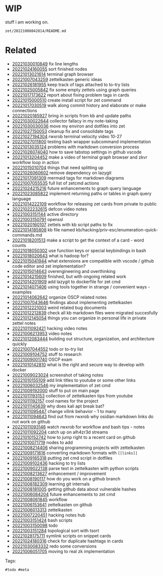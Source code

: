 # WIP

stuff i am working on.

` zet/20221008042814/README.md `

# Related

- [20221030010849](/zet/20221030010849/README.md) fix line lengths
- [20221024160055](/zet/20221024160055/README.md) sort finished nodes 
- [20221013021614](/zet/20221013021614/README.md) terminal graph browser
- [20221007043259](/zet/20221007043259/README.md) zettelkasten generic ideas
- [20221026181955](/zet/20221026181955/README.md) keep track of tags attached to to-try lists
- [20221025005842](/zet/20221025005842/README.md) fix some empty zettels using graph queries
- [20221017173622](/zet/20221017173622/README.md) report about fixing problem tags in cards
- [20221015000510](/zet/20221015000510/README.md) create install script for zet command
- [20221017030519](/zet/20221017030519/README.md) walk along commit history and elaborate or make connections
- [20221020185927](/zet/20221020185927/README.md) bring in scripts from kb and update paths
- [20221030022644](/zet/20221030022644/README.md) collector fallacy in my note-taking
- [20221030030036](/zet/20221030030036/README.md) move my environ and dotfiles into zet
- [20221027150053](/zet/20221027150053/README.md) cleanup fix and consolidate tags
- [20221027194304](/zet/20221027194304/README.md) rwxrob terminal velocity video 10-27
- [20221027011800](/zet/20221027011800/README.md) testing bash wrapper subcommand implementation
- [20221013035124](/zet/20221013035124/README.md) problems with markdown conversion process
- [20221026074040](/zet/20221026074040/README.md) how to save tabstop settings in github vscode
- [20221013204452](/zet/20221013204452/README.md) make a video of terminal graph browser and zkvr workflow loop in action
- [20221015010704](/zet/20221015010704/README.md) things that need splitting up
- [20221026060602](/zet/20221026060602/README.md) remove dependency on lazygit
- [20221017091309](/zet/20221017091309/README.md) mermaid tags for markdown diagrams
- [20221007055535](/zet/20221007055535/README.md) full list of zetcmd actions
- [20221024215216](/zet/20221024215216/README.md) future enhancements to graph query language
- [20221023085822](/zet/20221023085822/README.md) implement returning paths or tables in graph query language
- [20221014222109](/zet/20221014222109/README.md) workflow for releasing zet cards from private to public
- [20221022232615](/zet/20221022232615/README.md) defcon video notes
- [20221003151144](/zet/20221003151144/README.md) active directory
- [20221003150791](/zet/20221003150791/README.md) openssl
- [20221020160107](/zet/20221020160107/README.md) zettels with kb script paths to fix
- [20221014185808](/zet/20221014185808/README.md) kb file named kb/hacking/priv-esc/enumeration-quick-commands.md
- [20221018201513](/zet/20221018201513/README.md) make a script to get the context of a card - word counts
- [20221018050302](/zet/20221018050302/README.md) use function keys or special keybindings in bash
- [20221018020643](/zet/20221018020643/README.md) what is hadoop for?
- [20221015041944](/zet/20221015041944/README.md) what extensions are compatible with vscode / github code editor and zet implementation?
- [20221015014643](/zet/20221015014643/README.md) overengineering and overthinking
- [20221014215609](/zet/20221014215609/README.md) finished, but with ongoing related work
- [20221014201909](/zet/20221014201909/README.md) add lazygit to dockerfile for zet cmd
- [20221014071406](/zet/20221014071406/README.md) using tools together in strange / convenient ways - examples
- [20221014062642](/zet/20221014062642/README.md) organize OSCP related notes
- [20221007043646](/zet/20221007043646/README.md) findings about implementing zettelkasten
- [20221012221003](/zet/20221012221003/README.md) weird related bug documents
- [20221012212839](/zet/20221012212839/README.md) check all kb markdown files were migrated succesfully
- [20221012145054](/zet/20221012145054/README.md) things you can organize in personal life in private zettel notes
- [20221011092421](/zet/20221011092421/README.md) hacking video notes
- [20221006213953](/zet/20221006213953/README.md) video notes
- [20221012083444](/zet/20221012083444/README.md) building out structure, organization, and architecture quickly
- [20221007044552](/zet/20221007044552/README.md) todo or to-try list
- [20221009104752](/zet/20221009104752/README.md) stuff to research
- [20221009001740](/zet/20221009001740/README.md) OSCP exam
- [20221010142810](/zet/20221010142810/README.md) what is the right and secure way to develop with docker
- [20221009023024](/zet/20221009023024/README.md) screenshot of taking notes
- [20221010155109](/zet/20221010155109/README.md) add link titles to youtube or some other links
- [20221006032546](/zet/20221006032546/README.md) my implementation of zet cmd
- [20221009192000](/zet/20221009192000/README.md) stuff to put on main page
- [20221011193153](/zet/20221011193153/README.md) collection of zettelkasten tips from youtube
- [20221011192157](/zet/20221011192157/README.md) cool names for the project
- [20221011145639](/zet/20221011145639/README.md) why does kali apt break bat?
- [20221011095447](/zet/20221011095447/README.md) change vilink behavior - 1 to many
- [20221011094643](/zet/20221011094643/README.md) find out from rwxrob why osidian markdown links do not work on github
- [20221011093146](/zet/20221011093146/README.md) watch rwxrob for workflow and bash tips - notes
- [20221011092204](/zet/20221011092204/README.md) catch up on alh4zr3d streams
- [20221010152742](/zet/20221010152742/README.md) how to jump right to a recent card on github
- [20221010071719](/zet/20221010071719/README.md) nodes to add
- [20221008214406](/zet/20221008214406/README.md) sharing programming projects with zettelkasten
- [20221009171616](/zet/20221009171616/README.md) converting markdown formats with `[[links]]`
- [20221009165318](/zet/20221009165318/README.md) putting zet cmd script in dotfiles
- [20221009102436](/zet/20221009102436/README.md) hacking to try lists
- [20221009022138](/zet/20221009022138/README.md) parse text in zettelkasten with python scripts
- [20221008213627](/zet/20221008213627/README.md) enhancement / improvement
- [20221008190117](/zet/20221008190117/README.md) how do you work on a github branch
- [20221008182309](/zet/20221008182309/README.md) learning git internals
- [20221008181005](/zet/20221008181005/README.md) getting github data about vulnerable hashes
- [20221006084204](/zet/20221006084204/README.md) future enhancements to zet cmd
- [20221008061845](/zet/20221008061845/README.md) workflow
- [20221006153641](/zet/20221006153641/README.md) zettelkasten on github
- [20221006013313](/zet/20221006013313/README.md) zettelkasten
- [20221007220451](/zet/20221007220451/README.md) hacking notes hub
- [20221003151424](/zet/20221003151424/README.md) bash scripts
- [20221003150098](/zet/20221003150098/README.md) todo
- [20221003151284](/zet/20221003151284/README.md) topological sort with tsort
- [20221028175711](/zet/20221028175711/README.md) symlink scripts on snippet cards
- [20221024180316](/zet/20221024180316/README.md) check for duplicate hashtags in cards
- [20221030083332](/zet/20221030083332/README.md) redo some conversions
- [20221006051705](/zet/20221006051705/README.md) moving to real zk implementation

Tags:

    #todo #meta
